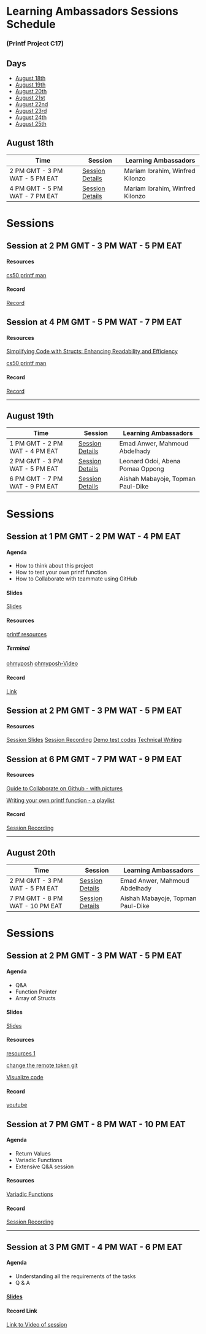 # Learning Ambassadors Sessions Schedule 
### (Printf Project C17)


## Days
- [August 18th](#august-18th)
- [August 19th](#august-19th)
- [August 20th](#august-20th)
- [August 21st](#august-21st)
- [August 22nd](#august-22nd)
- [August 23rd](#august-23rd)
- [August 24th](#august-24th)
- [August 25th](#august-25th)


## August 18th

| Time                             | Session                             | Learning Ambassadors   |
|----------------------------------|-------------------------------------|------------------------|
| 2 PM GMT - 3 PM WAT - 5 PM EAT | [Session Details](#session-at-2-pm-gmt---3-pm-wat---5-pm-eat) | Mariam Ibrahim, Winfred Kilonzo |
| 4 PM GMT - 5 PM WAT - 7 PM EAT | [Session Details](#session-at-4-pm-gmt---5-pm-wat---7-pm-eat) | Mariam Ibrahim, Winfred Kilonzo |

# Sessions
## Session at 2 PM GMT - 3 PM WAT - 5 PM EAT

#### Resources
[cs50 printf man](https://manual.cs50.io/3/printf)

#### Record
[Record](https://www.youtube.com/watch?v=g8wMYEVPdmY&ab_channel=MariamIbrahim)

## Session at 4 PM GMT - 5 PM WAT - 7 PM EAT

#### Resources
[Simplifying Code with Structs: Enhancing Readability and Efficiency](https://medium.com/@lovelymariafever/simplifying-code-with-structs-enhancing-readability-and-efficiency-615d6b4c8aa4)

[cs50 printf man](https://manual.cs50.io/3/printf)

#### Record
[Record](https://youtu.be/kFsGFgCdZSk)

***
## August 19th
| Time                             | Session                             | Learning Ambassadors   |
|----------------------------------|-------------------------------------|------------------------|
| 1 PM GMT - 2 PM WAT - 4 PM EAT | [Session Details](#session-at-1-pm-gmt---2-pm-wat---4-pm-eat) | Emad Anwer, Mahmoud Abdelhady |
| 2 PM GMT - 3 PM WAT - 5 PM EAT   |[Session Details](#session-at-2-pm-gmt---4-pm-wat---5-pm-eat) | Leonard Odoi, Abena Pomaa Oppong |
| 6 PM GMT - 7 PM WAT - 9 PM EAT | [Session Details](#session-at-6-pm-gmt---7-pm-wat---9-pm-eat) | Aishah Mabayoje, Topman Paul-Dike |


# Sessions
## Session at 1 PM GMT - 2 PM WAT - 4 PM EAT

#### Agenda
- How to think about this project
- How to test your own printf function 
- How to Collaborate with teammate using GitHub 


#### Slides
[Slides](https://docs.google.com/presentation/d/1AfWoSCV3OpRB9bn3c3WbpVWrJz2GVZPXuReZeazUtKQ/edit#slide=id.p1)

#### Resources
[printf resources](https://alx-feb-resources.notion.site/Month-1-b35434939a8f4a88a980081ade149c40#02f90ae5de174c34a52e2ea7af9a8b71)
##### Terminal
[ohmyposh](https://ohmyposh.dev/)
[ohmyposh-Video](https://www.youtube.com/watch?v=2LEnBXH8xV0&ab_channel=TroubleChute)

#### Record
[Link](https://youtu.be/s6z0Saa_sIw)


## Session at 2 PM GMT - 3 PM WAT - 5 PM EAT

#### Resources
[Session Slides](https://1drv.ms/p/s!AqF5GEfW26fWhneQhtBpQRnIpvEz)
[Session Recording](https://drive.google.com/file/d/1XKDyNmwbIOEVmd3OOcVHmTg6VrLmQTYm/view?usp=sharing)
[Demo test codes](https://docs.google.com/document/d/19mfaTI-dB0iJGZ3dlYWVcY6Ull7XyKsX_M5lmqLGEeM/edit)
[Technical Writing](https://medium.com/@abenapomaa)



## Session at 6 PM GMT - 7 PM WAT - 9 PM EAT

#### Resources
[Guide to Collaborate on Github - with pictures](https://docs.google.com/document/d/1UObHlvmNMEakiw086eC4RnsHSitw4DtvvrIB2yo_o5g/edit?usp=sharing)

[Writing your own printf function - a playlist](https://www.youtube.com/playlist?list=PLU10dryLOLEGFF4ds1a9SQe5uhMLoCHb3)

#### Record
[Session Recording](https://youtu.be/bj9F--hWp98)





***

## August 20th
| Time                             | Session                             | Learning Ambassadors   |
|----------------------------------|-------------------------------------|------------------------|
| 2 PM GMT - 3 PM WAT - 5 PM EAT | [Session Details](#session-at-2-pm-gmt---3-pm-wat---5-pm-eat) | Emad Anwer, Mahmoud Abdelhady |
| 7 PM GMT - 8 PM WAT - 10 PM EAT | [Session Details](#session-at-7-pm-gmt---8-pm-wat---10-pm-eat) | Aishah Mabayoje, Topman Paul-Dike |

# Sessions
## Session at 2 PM GMT - 3 PM WAT - 5 PM EAT

#### Agenda
- Q&A
- Function Pointer
- Array of Structs

#### Slides
[Slides](https://docs.google.com/presentation/d/1E0qzLBZaYNWUWY6F7xSGaosioR31gncTWrk2ujljjTw/edit?usp=sharing)

#### Resources
[resources 1](https://medium.com/geekculture/how-to-change-your-github-remote-authentication-from-username-password-to-personal-access-token-64e527a766cf)

[change the remote token git](https://alx-feb-resources.notion.site/Month-1-b35434939a8f4a88a980081ade149c40#02f90ae5de174c34a52e2ea7af9a8b71)

[Visualize code](https://pythontutor.com/render.html#mode=display)

#### Record
[youtube](https://youtu.be/xlDoHWbUDJA)

## Session at 7 PM GMT - 8 PM WAT - 10 PM EAT

#### Agenda
- Return Values
- Variadic Functions 
- Extensive Q&A session

#### Resources
[Variadic Functions](https://en.cppreference.com/w/c/variadic#:~:text=Variadic%20functions%20are%20functions%20)

#### Record
[Session Recording](https://youtu.be/FCK7GHjgEgA)

***
<!--
## August 21st
| Time                             | Session                             | Learning Ambassadors   |
|----------------------------------|-------------------------------------|------------------------|
| 7 PM GMT - 8 PM WAT - 10 PM EAT | [Session Details](#session-at-7-pm-gmt---8-pm-wat---10-pm-eat) | Emad Anwer, Mahmoud Abdelhady |
| 3 PM GMT - 4 PM WAT - 6PM EAT   | [Session Details](#Session at 3 PM GMT - 4 PM WAT - 6 PM EAT)   | Leonard Odoi, Abena Pomaa Oppong|
# Sessions
## Session at 7 PM GMT - 8 PM WAT - 10 PM EAT

#### Agenda
- 
- 
- 
- 

#### Slides
[Slides]()

#### Resources
[resources 1]()

[resources 2]()

#### Record
[SOON]()

-->

## Session at 3 PM GMT - 4 PM WAT - 6 PM EAT

#### Agenda
- Understanding all the requirements of the tasks
- Q & A

#### [Slides](https://docs.google.com/presentation/d/1CwXWTeWueNXy9NeA6t-nTBDIlog_qxPI/edit?usp=sharing&ouid=114295522366320278838&rtpof=true&sd=true)

#### Record Link
[Link to Video of session](https://drive.google.com/file/d/13-zwI-wwa_Jjhggqnv82TrQ9-93bNNHo/view?usp=sharing)




<!--
***

## August 22nd
| Time                             | Session                             | Learning Ambassadors   |
|----------------------------------|-------------------------------------|------------------------|
|   | [Session Details]() |  |

# Sessions

***
## August 23rd
| Time                             | Session                             | Learning Ambassadors   |
|----------------------------------|-------------------------------------|------------------------|
|   | [Session Details]() |  |

# Sessions

***

## August 24th
| Time                             | Session                             | Learning Ambassadors   |
|----------------------------------|-------------------------------------|------------------------|
|   | [Session Details]() |  |

# Sessions

***

## August 25th
| Time                             | Session                             | Learning Ambassadors   |
|----------------------------------|-------------------------------------|------------------------|
|   | [Session Details]() |  |

# Sessions

***
-->
